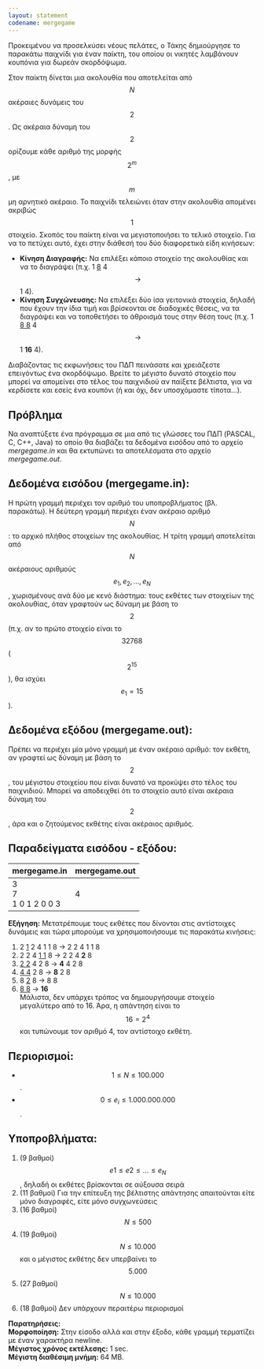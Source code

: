 ```yaml
---
layout: statement
codename: mergegame
---
```


Προκειμένου να προσελκύσει νέους πελάτες, ο Τάκης δημιούργησε το παρακάτω παιχνίδι για έναν παίκτη, 
του οποίου οι νικητές λαμβάνουν κουπόνια για δωρεάν σκορδόψωμα.

Στον παίκτη δίνεται μια ακολουθία που αποτελείται από $$N$$ ακέραιες δυνάμεις του $$2$$. 
Ως ακέραια δύναμη του $$2$$ ορίζουμε κάθε αριθμό της μορφής $$2^m$$, με $$m$$ μη αρνητικό ακέραιο. 
Το παιχνίδι τελειώνει όταν στην ακολουθία απομένει ακριβώς $$1$$ στοιχείο. 
Σκοπός του παίκτη είναι να μεγιστοποιήσει το τελικό στοιχείο. 
Για να το πετύχει αυτό, έχει στην διάθεσή του δύο διαφορετικά είδη κινήσεων:

 - **Κίνηση Διαγραφής:** Να επιλέξει κάποιο στοιχείο της ακολουθίας και να το διαγράψει 
 (π.χ. 1 <ins>8</ins> 4 $$\rightarrow$$ 1 4).
 - **Κίνηση Συγχώνευσης:** Να επιλέξει δύο ίσα γειτονικά στοιχεία, δηλαδή που έχουν την ίδια τιμή 
 και βρίσκονται σε διαδοχικές θέσεις, 
να τα διαγράψει και να τοποθετήσει το άθροισμά τους στην θέση τους 
(π.χ. 1 <ins>8 8</ins> 4 $$\rightarrow$$ 1 **16** 4).

Διαβάζοντας τις εκφωνήσεις του ΠΔΠ πεινάσατε και χρειάζεστε επειγόντως ένα σκορδόψωμο. 
Βρείτε το μέγιστο δυνατό στοιχείο που μπορεί να απομείνει στο τέλος του παιχνιδιού αν παίξετε βέλτιστα, 
για να κερδίσετε και εσείς ένα κουπόνι (ή και όχι, δεν υποσχόμαστε τίποτα…). 

## Πρόβλημα

Να αναπτύξετε ένα πρόγραμμα σε μια από τις γλώσσες του ΠΔΠ (PASCAL, C, C++, Java) το οποίο θα διαβάζει 
τα δεδομένα εισόδου από το αρχείο *mergegame.in* και θα εκτυπώνει τα αποτελέσματα στο αρχείο *mergegame.out*.
 
## Δεδομένα εισόδου (mergegame.in):

Η πρώτη γραμμή περιέχει τον αριθμό του υποπροβλήματος (βλ. παρακάτω). 
Η δεύτερη γραμμή περιέχει έναν ακέραιο αριθμό $$N$$: το αρχικό πλήθος στοιχείων της ακολουθίας. 
Η τρίτη γραμμή αποτελείται από $$N$$ ακέραιους αριθμούς $$e_1, e_2, \dots , e_N$$, χωρισμένους 
ανά δύο με κενό διάστημα: τους εκθέτες των στοιχείων της ακολουθίας, όταν γραφτούν ως δύναμη με 
βάση το $$2$$ (π.χ. αν το πρώτο στοιχείο είναι το $$32768$$ ($$2^{15}$$), θα ισχύει $$e_1=15$$).

## Δεδομένα εξόδου (mergegame.out):

Πρέπει να περιέχει μία μόνο γραμμή με έναν ακέραιο αριθμό: τον εκθέτη, αν γραφτεί ως δύναμη 
με βάση το $$2$$, του μέγιστου στοιχείου που είναι δυνατό να προκύψει στο τέλος του παιχνιδιού. 
Μπορεί να αποδειχθεί ότι το στοιχείο αυτό είναι ακέραια δύναμη του $$2$$, 
άρα και ο ζητούμενος εκθέτης είναι ακέραιος αριθμός. 

## Παραδείγματα εισόδου - εξόδου: 


| **mergegame.in**      | **mergegame.out** |
| :--- | :--- |
| 3<br>7<br>1 0 1 2 0 0 3 | 4 |

**Εξήγηση:** Μετατρέπουμε τους εκθέτες που δίνονται στις αντίστοιχες δυνάμεις και τώρα 
μπορούμε να χρησιμοποιήσουμε τις παρακάτω κινήσεις:

1. 2 <ins>1</ins> 2 4 1 1 8 → 2 2 4 1 1 8<br>
1. 2 2 4 <ins>1 1</ins> 8 → 2 2 4 **2** 8<br>
1. <ins>2 2</ins> 4 2 8 → **4** 4 2 8<br>
1. <ins>4 4</ins> 2 8 → **8** 2 8<br>
1. 8 <ins>2</ins> 8 → 8 8<br>
1. <ins>8 8</ins> → **16**<br>
Μάλιστα, δεν υπάρχει τρόπος να δημιουργήσουμε στοιχείο μεγαλύτερο από το 16. 
Άρα, η απάντηση είναι το $$16=2^4$$ και τυπώνουμε τον αριθμό 4, τον αντίστοιχο εκθέτη.

## Περιορισμοί:
 - $$1\leq N \leq 100.000$$.
 - $$0 \leq e_i \leq 1.000.000.000$$.
 
## Υποπροβλήματα:
1. (9 βαθμοί) $$e1\leq e2\leq \dots \leq e_N$$, δηλαδή οι εκθέτες βρίσκονται σε αύξουσα σειρά
1. (11 βαθμοί) Για την επίτευξη της βέλτιστης απάντησης απαιτούνται είτε μόνο διαγραφές, είτε μόνο συγχωνεύσεις
1. (16 βαθμοί) $$N\leq 500$$
1. (19 βαθμοί) $$N\leq 10.000$$ και ο μέγιστος εκθέτης δεν υπερβαίνει το $$5.000$$
1. (27 βαθμοί) $$N\leq 10.000$$
1. (18 βαθμοί) Δεν υπάρχουν περαιτέρω περιορισμοί

**Παρατηρήσεις:**<br>
**Μορφοποίηση:** Στην είσοδο αλλά και στην έξοδο, κάθε γραμμή τερματίζει με έναν χαρακτήρα newline.<br>
**Μέγιστος χρόνος εκτέλεσης:** 1 sec.<br>
**Μέγιστη διαθέσιμη μνήμη:** 64 MB.
